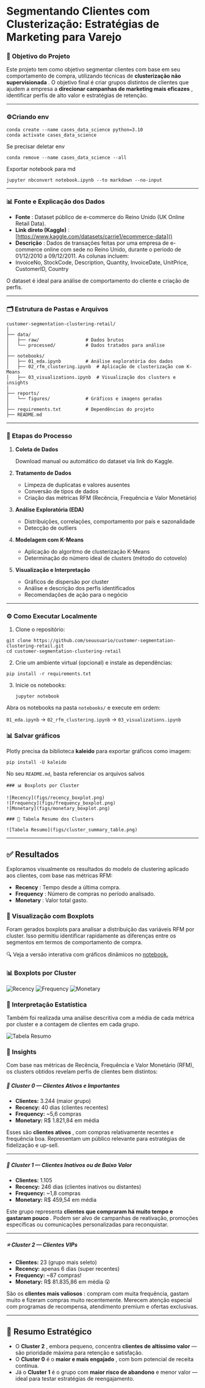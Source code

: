 # Segmentando Clientes com Clusterização: Estratégias de Marketing para Varejo

### 🧠 Objetivo do Projeto

Este projeto tem como objetivo segmentar clientes com base em seu comportamento de compra, utilizando técnicas de **clusterização não supervisionada** . O objetivo final é criar grupos distintos de clientes que ajudem a empresa a **direcionar campanhas de marketing mais eficazes** , identificar perfis de alto valor e estratégias de retenção.

---

### ⚙️Criando env

```
conda create --name cases_data_science python=3.10
conda activate cases_data_science
```

Se precisar deletar env

```
conda remove --name cases_data_science --all
```

Exportar notebook para md

```
jupyter nbconvert notebook.ipynb --to markdown --no-input

```

---

### 📊 Fonte e Explicação dos Dados

- **Fonte** : Dataset público de e-commerce do Reino Unido (UK Online Retail Data).
- **Link direto (Kaggle)** : [https://www.kaggle.com/datasets/carrie1/ecommerce-data]()
- **Descrição** : Dados de transações feitas por uma empresa de e-commerce online com sede no Reino Unido, durante o período de 01/12/2010 a 09/12/2011. As colunas incluem:
- InvoiceNo, StockCode, Description, Quantity, InvoiceDate, UnitPrice, CustomerID, Country

O dataset é ideal para análise de comportamento do cliente e criação de perfis.

---

### 🗂️ Estrutura de Pastas e Arquivos

```
customer-segmentation-clustering-retail/
│
├── data/
│   ├── raw/                 # Dados brutos
│   └── processed/           # Dados tratados para análise
│
├── notebooks/
│   ├── 01_eda.ipynb         # Análise exploratória dos dados
│   ├── 02_rfm_clustering.ipynb  # Aplicação de clusterização com K-Means
│   ├── 03_visualizations.ipynb  # Visualização dos clusters e insights
│
├── reports/
│   └── figures/             # Gráficos e imagens geradas
│
├── requirements.txt         # Dependências do projeto
├── README.md

```

---

### 🔁 Etapas do Processo

1. **Coleta de Dados**

   Download manual ou automático do dataset via link do Kaggle.

2. **Tratamento de Dados**

   - Limpeza de duplicatas e valores ausentes
   - Conversão de tipos de dados
   - Criação das métricas RFM (Recência, Frequência e Valor Monetário)

3. **Análise Exploratória (EDA)**

   - Distribuições, correlações, comportamento por país e sazonalidade
   - Detecção de outliers

4. **Modelagem com K-Means**

   - Aplicação do algoritmo de clusterização K-Means
   - Determinação do número ideal de clusters (método do cotovelo)

5. **Visualização e Interpretação**

   - Gráficos de dispersão por cluster
   - Análise e descrição dos perfis identificados
   - Recomendações de ação para o negócio

---

### ⚙️ Como Executar Localmente

1. Clone o repositório:

```
git clone https://github.com/seuusuario/customer-segmentation-clustering-retail.git
cd customer-segmentation-clustering-retail
```

2. Crie um ambiente virtual (opcional) e instale as dependências:

```
pip install -r requirements.txt
```

3. Inicie os notebooks:
   ```
   jupyter notebook
   ```

Abra os notebooks na pasta `notebooks/` e execute em ordem:

`01_eda.ipynb` → `02_rfm_clustering.ipynb` → `03_visualizations.ipynb`

### 📊 Salvar gráficos

Plotly precisa da biblioteca **kaleido** para exportar gráficos como imagem:

```
pip install -U kaleido
```

No seu `README.md`, basta referenciar os arquivos salvos

```
### 📊 Boxplots por Cluster

![Recency](figs/recency_boxplot.png)
![Frequency](figs/frequency_boxplot.png)
![Monetary](figs/monetary_boxplot.png)

### 🧾 Tabela Resumo dos Clusters

![Tabela Resumo](figs/cluster_summary_table.png)

```

---

## ✅ Resultados

Exploramos visualmente os resultados do modelo de clustering aplicado aos clientes, com base nas métricas RFM:

- **Recency** : Tempo desde a última compra.
- **Frequency** : Número de compras no período analisado.
- **Monetary** : Valor total gasto.

### 🎨 Visualização com Boxplots

Foram gerados boxplots para analisar a distribuição das variáveis RFM por cluster. Isso permitiu identificar rapidamente as diferenças entre os segmentos em termos de comportamento de compra.

🔍 Veja a versão interativa com gráficos dinâmicos no [notebook.](notebooks/03_visualizations_interactive.ipynb)

### 📊 Boxplots por Cluster

![Recency](./reports/figures/recency_boxplot.png)
![Frequency](./reports/figures/frequency_boxplot.png)
![Monetary](./reports/figures//monetary_boxplot.png)

### 🧠 Interpretação Estatística

Também foi realizada uma análise descritiva com a média de cada métrica por cluster e a contagem de clientes em cada grupo.

![Tabela Resumo](./reports/figures/cluster_summary_table.png)

### 🧾 Insights

Com base nas métricas de Recência, Frequência e Valor Monetário (RFM), os clusters obtidos revelam perfis de clientes bem distintos:

##### 🔹 **Cluster 0 — Clientes Ativos e Importantes**

- **Clientes:** 3.244 (maior grupo)
- **Recency:** 40 dias (clientes recentes)
- **Frequency:** ~5,6 compras
- **Monetary:** R$ 1.821,84 em média

Esses são **clientes ativos** , com compras relativamente recentes e frequência boa. Representam um público relevante para estratégias de fidelização e up-sell.

---

##### 🔸 **Cluster 1 — Clientes Inativos ou de Baixo Valor**

- **Clientes:** 1.105
- **Recency:** 246 dias (clientes inativos ou distantes)
- **Frequency:** ~1,8 compras
- **Monetary:** R$ 459,54 em média

Este grupo representa **clientes que compraram há muito tempo e gastaram pouco** . Podem ser alvo de campanhas de reativação, promoções específicas ou comunicações personalizadas para reconquistar.

---

##### ⭐ **Cluster 2 — Clientes VIPs**

- **Clientes:** 23 (grupo mais seleto)
- **Recency:** apenas 6 dias (super recentes)
- **Frequency:** ~87 compras!
- **Monetary:** R$ 81.835,86 em média 😮

São os **clientes mais valiosos** : compram com muita frequência, gastam muito e fizeram compras muito recentemente. Merecem atenção especial com programas de recompensa, atendimento premium e ofertas exclusivas.

---

## 🎯 Resumo Estratégico

- O **Cluster 2** , embora pequeno, concentra **clientes de altíssimo valor** — são prioridade máxima para retenção e satisfação.
- O **Cluster 0** é o **maior e mais engajado** , com bom potencial de receita contínua.
- Já o **Cluster 1** é o grupo com **maior risco de abandono** e menor valor — ideal para testar estratégias de reengajamento.
